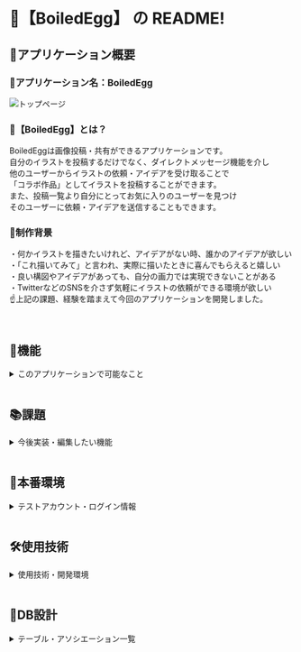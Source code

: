 # 📙【BoiledEgg】 の README!
## 📖アプリケーション概要
### 🥚アプリケーション名：BoiledEgg
![トップページ](https://i.gyazo.com/3a7684e16b8cfb250ed8b674da23fd77.jpg)

### 🥚【BoiledEgg】とは？
BoiledEggは画像投稿・共有ができるアプリケーションです。<br>
自分のイラストを投稿するだけでなく、ダイレクトメッセージ機能を介し<br>
他のユーザーからイラストの依頼・アイデアを受け取ることで<br>
「コラボ作品」としてイラストを投稿することができます。<br>
また、投稿一覧より自分にとってお気に入りのユーザーを見つけ<br>
そのユーザーに依頼・アイデアを送信することもできます。<br>

### 🥚制作背景
・何かイラストを描きたいけれど、アイデアがない時、誰かのアイデアが欲しい<br>
・「これ描いてみて」と言われ、実際に描いたときに喜んでもらえると嬉しい<br>
・良い構図やアイデアがあっても、自分の画力では実現できないことがある<br>
・TwitterなどのSNSを介さず気軽にイラストの依頼ができる環境が欲しい<br>
☝️上記の課題、経験を踏まえて今回のアプリケーションを開発しました。

<br>

## 📱機能
<details>
<summary>このアプリケーションで可能なこと</summary>
![マイページ](https://gyazo.com/5503ea0864a2b63969ed66010bd276f0)
◎ユーザー登録機能<br>
◎画像投稿機能<br>
◎コメント機能<br>
◎ダイレクトメッセージ機能<br>
→ユーザーのマイページよりチャット画面に移動<br>
◎いいね機能（❤️）<br>
◎合作投稿機能<br>
→依頼（メッセージ）をくれたユーザーを発案者として選択しイラストを投稿できる<br>

</details>

<br>

## 📚課題
<details>
<summary>今後実装・編集したい機能</summary>
◎！！コラボ作品投稿機能のmaterialize対応<br>
・materializeとの相性の問題で、「発案者」のプルダウンメニューが表示されていない<br>
◎エラーメッセージをflashメッセージ化する<br>
・現在は登録内容、投稿内容に不備があるとページ遷移しないだけ<br>
・deviseの初期エラーメッセージだとわかりづらい上、見た目が好みでない<br>
◎テストコード<br>
・ユーザー登録、作品投稿の単体テストコード<br>
・無くても動くが、せっかくならしっかりとした動作確認を行いたい<br>
◎ユーザー画像変更の際に、非同期通信で表示できるようにする<br>
・現在は画像選択した時点ではどのように切り抜かれて表示されるかがわからない<br>
◎メッセージ、コメントを非同期通信で送信できるようにする<br>
・送信するたびにロードが入るのは好ましくない<br>
◎レスポンシブwebデザインの対応<br>
・手軽な画像投稿サービスを目指すならば、手軽にスマートフォンなどからも利用できるようにするべき<br>
◎ローディング画面の編集<br>
・本番環境だと投稿の際などに時間がかかる<br>
・cssだけで実装可能らしい<br>
◎ご意見箱ページの実装<br>
・どんなアプリケーションにも必要だと考える<br>

</details>

<br>

## 🌲本番環境
<details>
<summary>テストアカウント・ログイン情報</summary>

<br>

### 🚖アクセス方法: 【IPアドレス（13.114.6.83）にアクセス】
<br>

### 🔐ログイン用キーペア
#### ユーザー名: pear / パスワード:2741
<br>

### 📗テストアカウント①
#### 📮メールアドレス①： abc@gmail.com
#### 🔑パスワード①： abc123
<br>

### 📗テストアカウント② 
#### 📮メールアドレス②： 123@gmail.com
#### 🔑パスワード②： 123abc
<br>
</details>
<br>

## 🛠使用技術
<details>
<summary>使用技術・開発環境</summary>

<br>

### 📚使用技術:【Ruby,HTML,Sass,Javascript(jQuery)】
### 🎁フレームワーク:【Ruby on rails(6.0.3.6)】
### 🌳開発場所:Visual Studio Code

</details>
<br>

## 📝DB設計
<details>
<summary>テーブル・アソシエーション一覧</summary>

## users テーブル

| Column             | Type   | Options                   |
| ------------------ | ------ | ------------------------- |
| nickname           | string | null: false               |
| encrypted_password | string | null: false               |
| email              | string | null: false, unique: true |
| image              | string |                           |

#### Association

- has_many :posts, dependent: :destroy
- has_many :collabos
- has_many :messages, dependent: :destroy
- has_many :entries, dependent: :destroy
- has_many :rooms, through: :entries
- has_many :comments
- has_many :likes

## posts テーブル

| Column | Type       | Options           |
| ------ | ---------- | ----------------- |
| user   | references | foreign_key: true |
| title  | string     | null: false       |
| text   | string     |                   |

### Association

- belongs_to :user
- has_one_attached :image
- has_many :comments, dependent: :destroy
- has_many :likes, dependent: :destroy

## collabos テーブル

| Column     | Type         | Options                         |
| ---------- | ------------ | ------------------------------- |
| painter    | references   | foreign_key: {to_table: :users} |
| originator | references   | foreign_key: {to_table: :users} |
| title      | string       | null: false                     |
| text       | text         |                                 |

### Association

- belongs_to :painter, class_name: "User", foreign_key: "painter_id"
- belongs_to :originator, class_name: "User", foreign_key: "originator_id"
- has_one_attached :image
- has_many :c_comments, dependent: :destroy
- has_many :c_likes, dependent: :destroy

## rooms テーブル

| Column | Type | Options |
| ------ | ---- | ------- |

### Association

- has_many :messages, dependent: :destroy
- has_many :entries, dependent: :destroy
- has_many :users, through: :entries

## Entries テーブル

| Column | Type         | Options     |
| ------ | ------------ | ----------- |
| user   | references   | null: false |
| room   | references   | null: false |

### Association

- belongs_to :user
- belongs_to :room

## messages テーブル

| Column | Type       | Options           |
| ------ | ---------- | ----------------- |
| user   | references | foreign_key: true |
| title  | string     | null: false       |
| text   | text       |                   |

### Association

- belongs_to :user
- belongs_to :room

## comments テーブル

| Column | Type       | Options           |
| ------ | ---------- | ----------------- |
| user   | references | foreign_key: true |
| post   | references | foreign_key: true |
| text   | text       | null: false       |

### Association

- belongs_to :user
- belongs_to :post

### likes テーブル

| Column | Type       | Options           |
| ------ | ---------- | ----------------- |
| user   | references | foreign_key: true |
| post   | references | foreign_key: true |

### Association

- belongs_to :user
- belongs_to :post

## c_comments テーブル

| Column  | Type       | Options           |
| ------- | ---------- | ----------------- |
| user    | references | foreign_key: true |
| collabo | references | foreign_key: true |
| text    | text       | null: false       |

### Association

- belongs_to :user
- belongs_to :collabo

### c_likes テーブル

| Column  | Type       | Options           |
| ------- | ---------- | ----------------- |
| user    | references | foreign_key: true |
| collabo | references | foreign_key: true |

### Association

- belongs_to :user
- belongs_to :collabo
</details>
<br>
